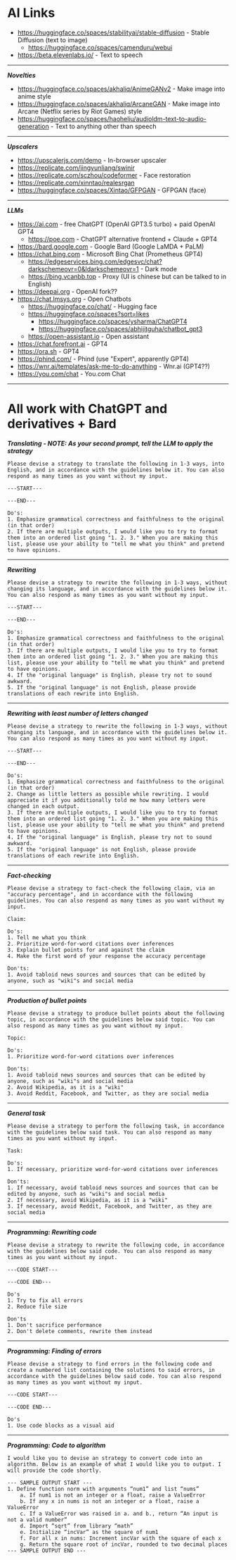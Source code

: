 # AI Links

- https://huggingface.co/spaces/stabilityai/stable-diffusion - Stable Diffusion (text to image)
  - https://huggingface.co/spaces/camenduru/webui
- https://beta.elevenlabs.io/ - Text to speech

---

**_Novelties_**

- https://huggingface.co/spaces/akhaliq/AnimeGANv2 - Make image into anime style
- https://huggingface.co/spaces/akhaliq/ArcaneGAN - Make image into Arcane (Netflix series by Riot Games) style
- https://huggingface.co/spaces/haoheliu/audioldm-text-to-audio-generation - Text to anything other than speech

---

**_Upscalers_**

- https://upscalerjs.com/demo - In-browser upscaler
- https://replicate.com/jingyunliang/swinir
- https://replicate.com/sczhou/codeformer - Face restoration
- https://replicate.com/xinntao/realesrgan
- https://huggingface.co/spaces/Xintao/GFPGAN - GFPGAN (face)

---

**_LLMs_**

- https://ai.com - free ChatGPT (OpenAI GPT3.5 turbo) + paid OpenAI GPT4
  - https://poe.com - ChatGPT alternative frontend + Claude + GPT4
- https://bard.google.com - Google Bard (Google LaMDA + PaLM)
- https://chat.bing.com - Microsoft Bing Chat (Prometheus GPT4)
  - https://edgeservices.bing.com/edgesvc/chat?darkschemeovr=0&ldarkschemeovr=1 - Dark mode
  - https://bing.vcanbb.top - Proxy (UI is chinese but can be talked to in English)
- https://deepai.org - OpenAI fork??
- https://chat.lmsys.org - Open Chatbots
  - https://huggingface.co/chat/ - Hugging face
  - https://huggingface.co/spaces?sort=likes
    - https://huggingface.co/spaces/ysharma/ChatGPT4
    - https://huggingface.co/spaces/abhijitguha/chatbot_gpt3
  - https://open-assistant.io - Open assistant
- https://chat.forefront.ai - GPT4
- https://ora.sh - GPT4
- https://phind.com/ - Phind (use "Expert", apparently GPT4)
- https://wnr.ai/templates/ask-me-to-do-anything - Wnr.ai (GPT4??)
- https://you.com/chat - You.com Chat

---

# All work with ChatGPT and derivatives + Bard

**_Translating - NOTE: As your second prompt, tell the LLM to apply the strategy_**

```
Please devise a strategy to translate the following in 1-3 ways, into English, and in accordance with the guidelines below it. You can also respond as many times as you want without my input.

---START---

---END---

Do's:
1. Emphasize grammatical correctness and faithfulness to the original (in that order)
2. If there are multiple outputs, I would like you to try to format them into an ordered list going "1. 2. 3." When you are making this list, please use your ability to "tell me what you think" and pretend to have opinions.
```

---

**_Rewriting_**

```
Please devise a strategy to rewrite the following in 1-3 ways, without changing its language, and in accordance with the guidelines below it. You can also respond as many times as you want without my input.

---START---

---END---

Do's:
1. Emphasize grammatical correctness and faithfulness to the original (in that order)
3. If there are multiple outputs, I would like you to try to format them into an ordered list going "1. 2. 3." When you are making this list, please use your ability to "tell me what you think" and pretend to have opinions.
4. If the "original language" is English, please try not to sound awkward.
5. If the "original language" is not English, please provide translations of each rewrite into English.
```

---

**_Rewriting with least number of letters changed_**

```
Please devise a strategy to rewrite the following in 1-3 ways, without changing its language, and in accordance with the guidelines below it. You can also respond as many times as you want without my input.

---START---

---END---

Do's:
1. Emphasize grammatical correctness and faithfulness to the original (in that order)
2. Change as little letters as possible while rewriting. I would appreciate it if you additionally told me how many letters were changed in each output.
3. If there are multiple outputs, I would like you to try to format them into an ordered list going "1. 2. 3." When you are making this list, please use your ability to "tell me what you think" and pretend to have opinions.
4. If the "original language" is English, please try not to sound awkward.
5. If the "original language" is not English, please provide translations of each rewrite into English.
```

---

**_Fact-checking_**

```
Please devise a strategy to fact-check the following claim, via an "accuracy percentage", and in accordance with the following guidelines. You can also respond as many times as you want without my input.

Claim:

Do's:
1. Tell me what you think
2. Prioritize word-for-word citations over inferences
3. Explain bullet points for and against the claim
4. Make the first word of your response the accuracy percentage

Don'ts:
1. Avoid tabloid news sources and sources that can be edited by anyone, such as "wiki"s and social media
```

---

**_Production of bullet points_**

```
Please devise a strategy to produce bullet points about the following topic, in accordance with the guidelines below said topic. You can also respond as many times as you want without my input.

Topic:

Do's:
1. Prioritize word-for-word citations over inferences

Don'ts:
1. Avoid tabloid news sources and sources that can be edited by anyone, such as "wiki"s and social media
2. Avoid Wikipedia, as it is a "wiki"
3. Avoid Reddit, Facebook, and Twitter, as they are social media
```

---

**_General task_**

```
Please devise a strategy to perform the following task, in accordance with the guidelines below said task. You can also respond as many times as you want without my input.

Task: 

Do's:
1. If necessary, prioritize word-for-word citations over inferences

Don'ts:
1. If necessary, avoid tabloid news sources and sources that can be edited by anyone, such as "wiki"s and social media
2. If necessary, avoid Wikipedia, as it is a "wiki"
3. If necessary, avoid Reddit, Facebook, and Twitter, as they are social media
```

---

**_Programming: Rewriting code_**

```
Please devise a strategy to rewrite the following code, in accordance with the guidelines below said code. You can also respond as many times as you want without my input.

---CODE START---

---CODE END---

Do's
1. Try to fix all errors
2. Reduce file size

Don'ts
1. Don't sacrifice performance
2. Don't delete comments, rewrite them instead
```

---

**_Programming: Finding of errors_**

```
Please devise a strategy to find errors in the following code and create a numbered list containing the solutions to said errors, in accordance with the guidelines below said code. You can also respond as many times as you want without my input.

---CODE START---

---CODE END---

Do's
1. Use code blocks as a visual aid
```

---

**_Programming: Code to algorithm_**

```
I would like you to devise an strategy to convert code into an algorithm. Below is an example of what I would like you to output. I will provide the code shortly.

--- SAMPLE OUTPUT START ---
1. Define function norm with arguments “num1” and list “nums”
    a. If num1 is not an integer or a float, raise a ValueError
    b. If any x in nums is not an integer or a float, raise a ValueError
    c. If a ValueError was raised in a. and b., return “An input is not a valid number”
    d. Import “sqrt” from library “math”
    e. Initialize “incVar” as the square of num1
    f. For all x in nums: Increment incVar with the square of each x
    g. Return the square root of incVar, rounded to two decimal places
--- SAMPLE OUTPUT END ---
```
